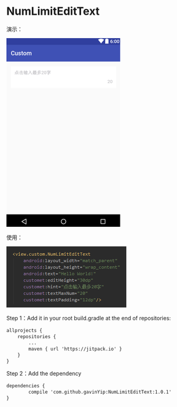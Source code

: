# NumLimitEditText

演示：

![image](https://github.com/gavinYip/NumLimitEditText/raw/master/Screenshots/1.png)


使用：

![image](https://github.com/gavinYip/NumLimitEditText/raw/master/Screenshots/2.png)


Step 1：Add it in your root build.gradle at the end of repositories:
	
	allprojects {
		repositories {
			...
			maven { url 'https://jitpack.io' }
		}
	}
  
  
Step 2：Add the dependency

	dependencies {
	        compile 'com.github.gavinYip:NumLimitEditText:1.0.1'
	}

  
  
  
